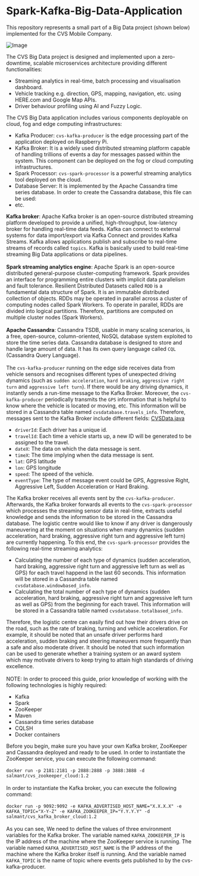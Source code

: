 # Spark-Kafka-Big-Data-Application

This repository represents a small part of a Big Data project (shown below) implemented for the CVS Mobile Company.

![Image](https://media-exp1.licdn.com/media-proxy/ext?w=800&h=800&f=n&hash=tYIJMhoInxnwEzcGas%2F48XQbX6o%3D&ora=1%2CaFBCTXdkRmpGL2lvQUFBPQ%2CxAVta5g-0R6jnhodx1Ey9KGTqAGj6E5DQJHUA3L0CHH05IbfPWjpLZTfLbr3p0ASfXgAjQBkK-i1SDm3RI7pK47sfo91g8WxJMT5agYUbhl4lWdI)

The CVS Big Data project is designed and implemented upon a zero-downtime, scalable microservices architecture providing different functionalities:
* Streaming analytics in real-time, batch processing and visualisation dashboard.
* Vehicle tracking e.g. direction, GPS, mapping, navigation, etc. using HERE.com and Google Map APIs.
* Driver behaviour profiling using AI and Fuzzy Logic.

The CVS Big Data application includes various components deployable on cloud, fog and edge computing infrastructures:
* Kafka Producer: `cvs-kafka-producer` is the edge processing part of the application deployed on Raspberry Pi.
* Kafka Broker: It is a widely used distributed streaming platform capable of handling trillions of events a day for messages passed within the system. This component can be deployed on the fog or cloud computing infrastructures.
* Spark Processor: `cvs-spark-processor` is a powerful streaming analytics tool deployed on the cloud.
* Database Server: It is implemented by the Apache Cassandra time series database. In order to create the Cassandra database, this file can be used: 
* etc.

**Kafka broker**: Apache Kafka broker is an open-source distributed streaming platform developed to provide a unified, high-throughput, low-latency broker for handling real-time data feeds. Kafka can connect to external systems for data import/export via Kafka Connect and provides Kafka Streams. Kafka allows applications publish and subscribe to real-time streams of records called `topics`. Kafka is basically used to build real-time streaming Big Data applications or data pipelines.
<br><br>
**Spark streaming analytics engine**: Apache Spark is an open-source distributed general-purpose cluster-computing framework. Spark provides an interface for programming entire clusters with implicit data parallelism and fault tolerance. Resilient Distributed Datasets called `RDD` is a fundamental data structure of Spark. It is an immutable distributed collection of objects. RDDs may be operated in parallel across a cluster of computing nodes called Spark Workers. To operate in parallel, RDDs are divided into logical partitions. Therefore, partitions are computed on multiple cluster nodes (Spark Workers). 
<br><br>
**Apache Cassandra**: Cassandra TSDB, usable in many scaling scenarios, is a free, open-source, column-oriented, NoSQL database system exploited to store the time series data. Cassandra database is designed to store and handle large amount of data. It has its own query language called `CQL` (Cassandra Query Language). 
<br><br>
The `cvs-kafka-producer` running on the edge side receives data from vehicle sensors and recognises different types of unexpected driving dynamics (such as `sudden acceleration`, `hard braking`, `aggressive right turn` and `aggressive left turn`). If there would be any driving dynamics, it instantly sends a run-time message to the Kafka Broker. Moreover, the `cvs-kafka-producer` periodically transmits the `GPS` information that is helpful to know where the vehicle is located or moving, etc. This information will be stored in a Cassandra table named `cvsdatabase.travels_info`. Therefore, messages sent to the Kafka Broker include different fields: [CVSData.java](https://github.com/salmant/Spark-Kafka-Big-Data-Application/blob/master/cvs-kafka-producer/src/main/java/com/cvs/app/kafka/producer/CVSData.java)
<br>
*  `driverId`: Each driver has a unique id. 
*  `travelId`: Each time a vehicle starts up, a new ID will be generated to be assigned to the travel.
*  `dateX`: The data on which the data message is sent.
*  `timeX`: The time implying when the data message is sent.
*  `lat`: GPS latitude
*  `lon`: GPS longitude
*  `speed`: The speed of the vehicle.
*  `eventType`: The type of message event could be GPS, Aggressive Right, Aggressive Left, Sudden Acceleration or Hard Braking.

The Kafka broker receives all events sent by the `cvs-kafka-producer`. Afterwards, the Kafka broker forwards all events to the `cvs-spark-processor` which processes the streaming sensor data in real-time, extracts useful knowledge and sends the information to be stored in the Cassandra database. The logistic centre would like to know if any driver is dangerously maneuvering at the moment on situations when many dynamics (sudden acceleration, hard braking, aggressive right turn and aggressive left turn) are currently happening. To this end, the `cvs-spark-processor` provides the following real-time streaming analytics:

* Calculating the number of each type of dynamics (sudden acceleration, hard braking, aggressive right turn and aggressive left turn as well as GPS) for each travel happend in the last 60 seconds. This information will be stored in a Cassandra table named `cvsdatabase.windowbased_info`. 
* Calculating the total number of each type of dynamics (sudden acceleration, hard braking, aggressive right turn and aggressive left turn as well as GPS) from the beginning for each travel. This information will be stored in a Cassandra table named `cvsdatabase.totalbased_info`. 

Therefore, the logistic centre can easily find out how their drivers drive on the road, such as the rate of braking, turning and vehicle acceleration. For example, it should be noted that an unsafe driver performs hard acceleration, sudden braking and steering maneuvers more frequently than a safe and also moderate driver. It should be noted that such information can be used to generate whether a training system or an award system which may motivate drivers to keep trying to attain high standards of driving excellence.
<br><br>
NOTE: In order to proceed this guide, prior knowledge of working with the following technologies is highly required:

* Kafka 
* Spark 
* ZooKeeper
* Maven
* Cassandra time series database
* CQLSH
* Docker containers

Before you begin, make sure you have your own Kafka broker, ZooKeeper and Cassandra deployed and ready to be used. In order to instantiate the ZooKeeper service, you can execute the following command:<br><br>
`docker run -p 2181:2181 -p 2888:2888 -p 3888:3888 -d salmant/cvs_zookeeper_cloud:1.2`
<br><br>
In order to instantiate the Kafka broker, you can execute the following command:<br><br>
`docker run -p 9092:9092 -e KAFKA_ADVERTISED_HOST_NAME="X.X.X.X" -e KAFKA_TOPIC="X-Y-Z" -e KAFKA_ZOOKEEPER_IP="Y.Y.Y.Y" -d salmant/cvs_kafka_broker_cloud:1.2`
<br><br>
As you can see, We need to define the values of three environment variables for the Kafka broker. The variable named `KAFKA_ZOOKEEPER_IP` is the IP address of the machine where the ZooKeeper service is running. The variable named `KAFKA_ADVERTISED_HOST_NAME` is the IP address of the machine where the Kafka broker itself is running. And the variable named `KAFKA_TOPIC` is the name of topic where events gets published to by the cvs-kafka-producer.
<br><br>


